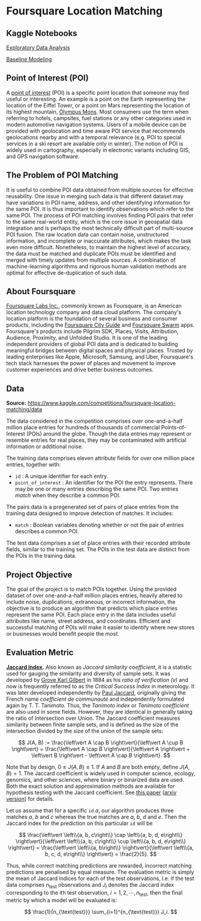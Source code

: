 # Foursquare Location Matching

## Kaggle Notebooks

[Exploratory Data Analysis](https://www.kaggle.com/code/sugataghosh/foursquare-location-matching-eda)

[Baseline Modeling](https://www.kaggle.com/code/sugataghosh/foursquare-location-matching-baseline-modeling)

## Point of Interest (POI)

A [point of interest](https://en.wikipedia.org/wiki/Point_of_interest) (POI) is a specific point location that someone may find useful or interesting. An example is a point on the Earth representing the location of the Eiffel Tower, or a point on Mars representing the location of its highest mountain, [Olympus Mons](https://en.wikipedia.org/wiki/Olympus_Mons). Most consumers use the term when referring to hotels, campsites, fuel stations or any other categories used in modern automotive navigation systems. Users of a mobile device can be provided with geolocation and time aware POI service that recommends geolocations nearby and with a temporal relevance (e.g. POI to special services in a ski resort are available only in winter). The notion of POI is widely used in cartography, especially in electronic variants including GIS, and GPS navigation software.

## The Problem of POI Matching

It is useful to combine POI data obtained from multiple sources for effective reusability. One issue in merging such data is that different dataset may have variations in POI name, address, and other identifying information for the same POI. It is thus important to identify observations which refer to the same POI. The process of POI matching involves finding POI pairs that refer to the same real-world entity, which is the core issue in geospatial data integration and is perhaps the most technically difficult part of multi-source POI fusion. The raw location data can contain noise, unstructured information, and incomplete or inaccurate attributes, which makes the task even more difficult. Nonetheless, to maintain the highest level of accuracy, the data must be matched and duplicate POIs must be identified and merged with timely updates from multiple sources. A combination of machine-learning algorithms and rigorous human validation methods are optimal for effective de-duplication of such data.

## About Foursquare

[Foursquare Labs Inc.](https://foursquare.com/), commonly known as Foursquare, is an American location technology company and data cloud platform. The company's location platform is the foundation of several business and consumer products, including the [Foursquare City Guide](https://en.wikipedia.org/wiki/Foursquare_City_Guide) and [Foursquare Swarm](https://en.wikipedia.org/wiki/Foursquare_Swarm) apps. Foursquare's products include Pilgrim SDK, Places, Visits, Attribution, Audience, Proximity, and Unfolded Studio. It is one of the leading independent providers of global POI data and is dedicated to building meaningful bridges between digital spaces and physical places. Trusted by leading enterprises like Apple, Microsoft, Samsung, and Uber, Foursquare's tech stack harnesses the power of places and movement to improve customer experiences and drive better business outcomes.

## Data

**Source:** https://www.kaggle.com/competitions/foursquare-location-matching/data

The data considered in the competition comprises over one-and-a-half million place entries for hundreds of thousands of commercial Points-of-Interest (POIs) around the globe. Though the data entries may represent or resemble entries for real places, they may be contaminated with artificial information or additional noise.

The training data comprises eleven attribute fields for over one million place entries, together with:
- `id` : A unique identifier for each entry.
- `point_of_interest` : An identifier for the POI the entry represents. There may be one or many entries describing the same POI. Two entries *match* when they describe a common POI.

The pairs data is a pregenerated set of pairs of place entries from the training data designed to improve detection of matches. It includes:
- `match` : Boolean variables denoting whether or not the pair of entries describes a common POI.

The test data comprises a set of place entries with their recorded attribute fields, similar to the training set. The POIs in the test data are distinct from the POIs in the training data.

## Project Objective

The goal of the project is to match POIs together. Using the provided dataset of over one-and-a-half million places entries, heavily altered to include noise, duplications, extraneous, or incorrect information, the objective is to produce an algorithm that predicts which place entries represent the same POI. Each place entry in the data includes useful attributes like name, street address, and coordinates. Efficient and successful matching of POIs will make it easier to identify where new stores or businesses would benefit people the most.

## Evaluation Metric

**[Jaccard index](https://en.wikipedia.org/wiki/Jaccard_index).** Also known as *Jaccard similarity coefficient*, it is a statistic used for gauging the similarity and diversity of sample sets. It was developed by [Grove Karl Gilbert](https://en.wikipedia.org/wiki/Grove_Karl_Gilbert) in 1884 as his *ratio of verification (v)* and now is frequently referred to as the *Critical Success Index* in meteorology. It was later developed independently by [Paul Jaccard](https://en.wikipedia.org/wiki/Paul_Jaccard), originally giving the French name *coefficient de communauté* and independently formulated again by T. T. Tanimoto. Thus, the *Tanimoto index* or *Tanimoto coefficient* are also used in some fields. However, they are identical in generally taking the ratio of Intersection over Union. The Jaccard coefficient measures similarity between finite sample sets, and is defined as the size of the intersection divided by the size of the union of the sample sets:

$$ J(A, B) := \frac{\left\vert A \cap B \right\vert}{\left\vert A \cup B \right\vert} = \frac{\left\vert A \cap B \right\vert}{\left\vert A \right\vert + \left\vert B \right\vert - \left\vert A \cap B \right\vert}. $$

Note that by design, $0\leq J\left(A, B\right)\leq 1$. If $A$ and $B$ are both empty, define $J(A, B) = 1$. The Jaccard coefficient is widely used in computer science, ecology, genomics, and other sciences, where binary or binarized data are used. Both the exact solution and approximation methods are available for hypothesis testing with the Jaccard coefficient. See [this paper](https://bmcbioinformatics.biomedcentral.com/articles/10.1186/s12859-019-3118-5) ([arxiv version](https://arxiv.org/abs/1903.11372)) for details.

Let us assume that for a specific `id` $a$, our algorithm produces three matches $a$, $b$ and $c$ whereas the true matches are $a$, $b$, $d$ and $e$. Then the Jaccard index for the prediction on this particular `id` will be

$$ \frac{\left\vert \left\\{a, b, c\right\\} \cap \left\\{a, b, d, e\right\\} \right\vert}{\left\vert \left\\{a, b, c\right\\} \cup \left\\{a, b, d, e\right\\} \right\vert} = \frac{\left\vert \left\\{a, b\right\\} \right\vert}{\left\vert \left\\{a, b, c, d, e\right\\} \right\vert} = \frac{2}{5}. $$

Thus, while correct matching predictions are rewarded, incorrect matching predictions are penalised by equal measure. The evaluation metric is simply the mean of Jaccard indices for each of the test observations, i.e. if the test data comprises $n_{\text{test}}$ observations and $J_i$ denotes the Jaccard index corresponding to the $i$th test observation, $i = 1,2,\cdots,n_{\text{test}}$, then the final metric by which a model will be evaluated is:

$$ \frac{1}{n_{\text{test}}} \sum_{i=1}^{n_{\text{test}}} J_i. $$